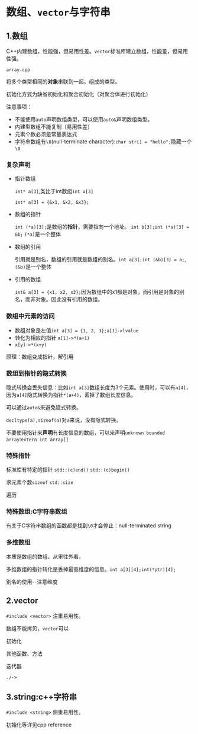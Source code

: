 # 数组、`vector`与字符串
## 1.数组
C++内建数组，性能强，但易用性差。`vector`标准库建立数组，性能差，但易用性强。

`array.cpp`

将多个类型相同的**对象**串联到一起，组成的类型。

初始化方式为缺省初始化和聚合初始化（对聚合体进行初始化）

注意事项：
- 不能使用`auto`声明数组类型，可以使用`auto&`声明数组类型。
- 内建型数组不能复制（易用性差）
- 元素个数必须是常量表达式
- 字符串数组有`\0`(null-terminate character):`char str[] = "hello";`隐藏一个`\0`


### 复杂声明
- 指针数组

  `int* a[3]`,类比于int数组`int a[3]`

  `int* a[3] = {&x1, &x2, &x3};`

- 数组的指针

    `int (*a)[3];`是数组的**指针**，需要指向一个地址。
    `int b[3];int (*a)[3] = &b;` `(*a)`是一个整体

- 数组的引用

  引用就是别名，数组的引用就是数组的别名。`int a[3];int (&b)[3] = a;`,`(&b)`是一个整体

- 引用的数组

  `int& a[3] = {x1, x2, x3};`因为数组中的x1都是对象，而引用是对象的别名，而非对象。因此没有引用的数组。

### 数组中元素的访问
- 数组对象是左值`int a[3] = {1, 2, 3};a[1]->lvalue`
- 转化为相应的指针 `a[1]->*(a+1)`
- `x[y]->*(x+y)`

原理：数组变成指针，解引用

### 数组到指针的隐式转换
隐式转换会丢失信息：比如`int a[3]`数组长度为3个元素。使用时，可以有`a[4]`，因为`a[4]`隐式转换为指针`*(a+4)`，丢掉了数组长度信息。

可以通过`auto&`来避免隐式转换。

`decltype(a),sizeof(a)`对`a`来说，没有隐式转换。

不要使用指针来**声明**有长度信息的数组，可以来声明`unknown bounded array`:`extern int array[]`

### 特殊指针
标准库有特定的指针 `std::(c)end()` `std::(c)begin()`

求元素个数`sizeof` `std::size`

遍历

### 特殊数组:C字符串数组
有关于C字符串数组的函数都是找到`\0`才会停止：null-terminated string

### 多维数组
本质是数组的数组。从里往外看。

多维数组的指针转化是丢掉最高维度的信息。`int a[3][4];int(*ptr)[4];`

别名的使用--注意维度

## 2.vector
`#include <vector>` 注重易用性。

数组不能拷贝，`vector`可以

初始化

其他函数、方法


迭代器

`./->`
## 3.string:c++字符串
`#include <string>` 侧重易用性。

初始化等详见cpp reference